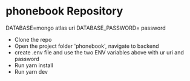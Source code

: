 # phonebook Repository

DATABASE=mongo atlas uri
DATABASE_PASSWORD= password

- Clone the repo
- Open the project folder 'phonebook', navigate to backend
- create .env file and use the two ENV variables above with ur uri and password
- Run yarn install
- Run yarn dev
